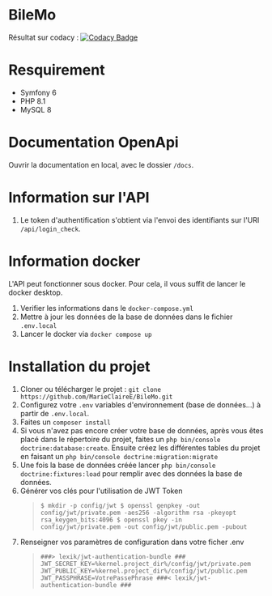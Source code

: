 # BileMo

Résultat sur codacy : [![Codacy Badge](https://app.codacy.com/project/badge/Grade/29cd0e629f534a31889b00f839c1a9f8)](https://www.codacy.com/gh/MarieClaireE/BileMo/dashboard?utm_source=github.com&amp;utm_medium=referral&amp;utm_content=MarieClaireE/BileMo&amp;utm_campaign=Badge_Grade)

# Resquirement
 - Symfony 6 
 - PHP 8.1
 - MySQL 8

# Documentation OpenApi 
Ouvrir la documentation en local, avec le dossier `/docs`.

# Information sur l'API 
1. Le token d'authentification s'obtient via l'envoi des identifiants sur 
l'URI `/api/login_check`.

# Information docker 
L'API peut fonctionner sous docker. Pour cela, il vous suffit de lancer le docker desktop.
1. Verifier les informations dans le `docker-compose.yml`
2. Mettre à jour les données de la base de données dans le fichier `.env.local`
3. Lancer le docker via `docker compose up`

# Installation du projet 
1. Cloner ou télécharger le projet :
   `git clone https://github.com/MarieClaireE/BileMo.git`
2. Configurez votre `.env` variables d'environnement (base de données...) à partir de `.env.local`.
3. Faites un `composer install`
4. Si vous n'avez pas encore créer votre base de données, après vous 
êtes placé dans le répertoire du projet, faites un `php bin/console doctrine:database:create`.
Ensuite créez les différentes tables du projet en faisant un `php bin/console doctrine:migration:migrate`
5. Une fois la base de données créée lancer `php bin/console doctrine:fixtures:load` pour remplir avec des données la base de données.
6. Générer vos clés pour l'utilisation de JWT Token
   >`$ mkdir -p config/jwt
   $ openssl genpkey -out config/jwt/private.pem -aes256 -algorithm rsa -pkeyopt rsa_keygen_bits:4096
   $ openssl pkey -in config/jwt/private.pem -out config/jwt/public.pem -pubout`
7. Renseigner vos paramètres de configuration dans votre ficher .env
   >`###> lexik/jwt-authentication-bundle ###
    JWT_SECRET_KEY=%kernel.project_dir%/config/jwt/private.pem
    JWT_PUBLIC_KEY=%kernel.project_dir%/config/jwt/public.pem
    JWT_PASSPHRASE=VotrePassePhrase
    ###< lexik/jwt-authentication-bundle ###`
